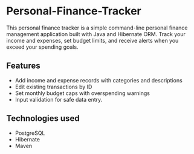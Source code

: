 # Personal-Finance-Tracker
This personal finance tracker is a simple command-line personal finance management application built with Java and Hibernate ORM. Track your income and expenses, set budget limits, and receive alerts when you exceed your spending goals.

## Features
- Add income and expense records with categories and descriptions
- Edit existing transactions by ID
- Set monthly budget caps with overspending warnings
- Input validation for safe data entry.

## Technologies used
- PostgreSQL
- Hibernate
- Maven

